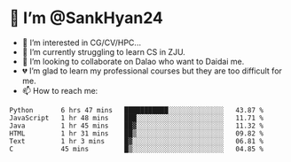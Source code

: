 # 👋 I’m @SankHyan24

- 👀 I’m interested in CG/CV/HPC...
- 🌱 I’m currently struggling to learn CS in ZJU.
- 💞️ I’m looking to collaborate on Dalao who want to Daidai me.
- 💔 I’m glad to learn my professional courses but they are too difficult for me.
- 📫 How to reach me:


<!---
SankHyan24/SankHyan24 is a ✨ special ✨ repository because its `README.md` (this file) appears on your GitHub profile.
You can click the Preview link to take a look at your changes.
--->
<!--START_SECTION:waka-->

```text
Python       6 hrs 47 mins   ███████████░░░░░░░░░░░░░░   43.87 %
JavaScript   1 hr 48 mins    ███░░░░░░░░░░░░░░░░░░░░░░   11.71 %
Java         1 hr 45 mins    ██▓░░░░░░░░░░░░░░░░░░░░░░   11.32 %
HTML         1 hr 31 mins    ██▒░░░░░░░░░░░░░░░░░░░░░░   09.82 %
Text         1 hr 3 mins     █▓░░░░░░░░░░░░░░░░░░░░░░░   06.81 %
C            45 mins         █▒░░░░░░░░░░░░░░░░░░░░░░░   04.85 %
```

<!--END_SECTION:waka-->
